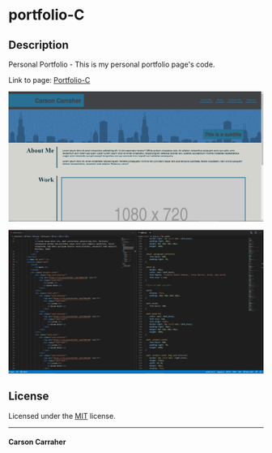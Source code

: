 # portfolio-C

## Description 

Personal Portfolio - This is my personal portfolio page's code.

Link to page: [Portfolio-C](https://carsoncarraher.dev/)

<p align="center">
  <img alt="My github pages screenshot" src="https://raw.githubusercontent.com/Carson133/portfolio-C/main/assets/images/portfolio-deployed.PNG">
</p>

<p align="center">
  <img alt="Snippet of code from my portfolio" src="https://raw.githubusercontent.com/Carson133/portfolio-C/main/assets/images/portfolio-code.PNG">
</p>

## License

Licensed under the [MIT](LICENSE) license.

---

#### Carson Carraher
